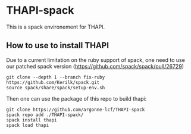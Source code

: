 # THAPI-spack
This is a spack environement for THAPI.

## How to use to install THAPI

Due to a current limitation on the ruby support of spack, one need to use our patched spack version (https://github.com/spack/spack/pull/26729) 
```
git clone --depth 1 --branch fix-ruby https://github.com/Kerilk/spack.git
source spack/share/spack/setup-env.sh
```

Then one can use the package of this repo to build thapi:
```
git clone https://github.com/argonne-lcf/THAPI-spack
spack repo add ./THAPI-spack/
spack install thapi
spack load thapi
```
